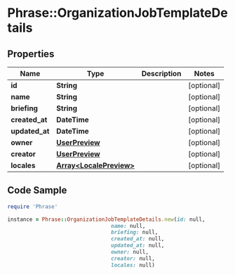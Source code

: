 # Phrase::OrganizationJobTemplateDetails

## Properties

Name | Type | Description | Notes
------------ | ------------- | ------------- | -------------
**id** | **String** |  | [optional] 
**name** | **String** |  | [optional] 
**briefing** | **String** |  | [optional] 
**created_at** | **DateTime** |  | [optional] 
**updated_at** | **DateTime** |  | [optional] 
**owner** | [**UserPreview**](UserPreview.md) |  | [optional] 
**creator** | [**UserPreview**](UserPreview.md) |  | [optional] 
**locales** | [**Array&lt;LocalePreview&gt;**](LocalePreview.md) |  | [optional] 

## Code Sample

```ruby
require 'Phrase'

instance = Phrase::OrganizationJobTemplateDetails.new(id: null,
                                 name: null,
                                 briefing: null,
                                 created_at: null,
                                 updated_at: null,
                                 owner: null,
                                 creator: null,
                                 locales: null)
```


